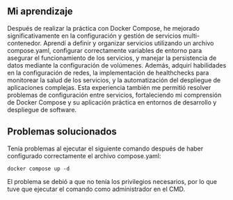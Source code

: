 ## Mi aprendizaje 

Después de realizar la práctica con Docker Compose, he mejorado significativamente en la configuración y gestión de servicios multi-contenedor. Aprendí a definir y organizar servicios utilizando un archivo compose.yaml, configurar correctamente variables de entorno para asegurar el funcionamiento de los servicios, y manejar la persistencia de datos mediante la configuración de volúmenes. Además, adquirí habilidades en la configuración de redes, la implementación de healthchecks para monitorear la salud de los servicios, y la automatización del despliegue de aplicaciones complejas. Esta experiencia también me permitió resolver problemas de configuración entre servicios, fortaleciendo mi comprensión de Docker Compose y su aplicación práctica en entornos de desarrollo y despliegue de software.

## Problemas solucionados 

Tenía problemas al ejecutar el siguiente comando después de haber configurado correctamente el archivo compose.yaml:
```
docker compose up -d
```
El problema se debió a que no tenía los privilegios necesarios, por lo que tuve que ejecutar el comando como administrador en el CMD.



